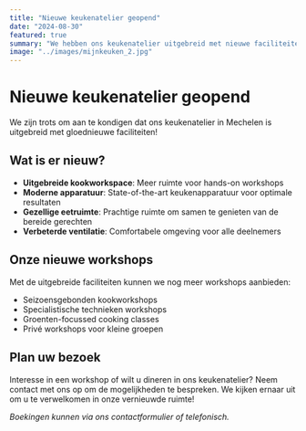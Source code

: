 ```yaml
---
title: "Nieuwe keukenatelier geopend"
date: "2024-08-30"
featured: true
summary: "We hebben ons keukenatelier uitgebreid met nieuwe faciliteiten voor onze workshops en dinerervaringen."
image: "../images/mijnkeuken_2.jpg"
---
```


# Nieuwe keukenatelier geopend

We zijn trots om aan te kondigen dat ons keukenatelier in Mechelen is uitgebreid met gloednieuwe faciliteiten! 

## Wat is er nieuw?

- **Uitgebreide kookworkspace**: Meer ruimte voor hands-on workshops
- **Moderne apparatuur**: State-of-the-art keukenapparatuur voor optimale resultaten
- **Gezellige eetruimte**: Prachtige ruimte om samen te genieten van de bereide gerechten
- **Verbeterde ventilatie**: Comfortabele omgeving voor alle deelnemers

## Onze nieuwe workshops

Met de uitgebreide faciliteiten kunnen we nog meer workshops aanbieden:

- Seizoensgebonden kookworkshops
- Specialistische technieken workshops  
- Groenten-focussed cooking classes
- Privé workshops voor kleine groepen

## Plan uw bezoek

Interesse in een workshop of wilt u dineren in ons keukenatelier? Neem contact met ons op om de mogelijkheden te bespreken. We kijken ernaar uit om u te verwelkomen in onze vernieuwde ruimte!

*Boekingen kunnen via ons contactformulier of telefonisch.*